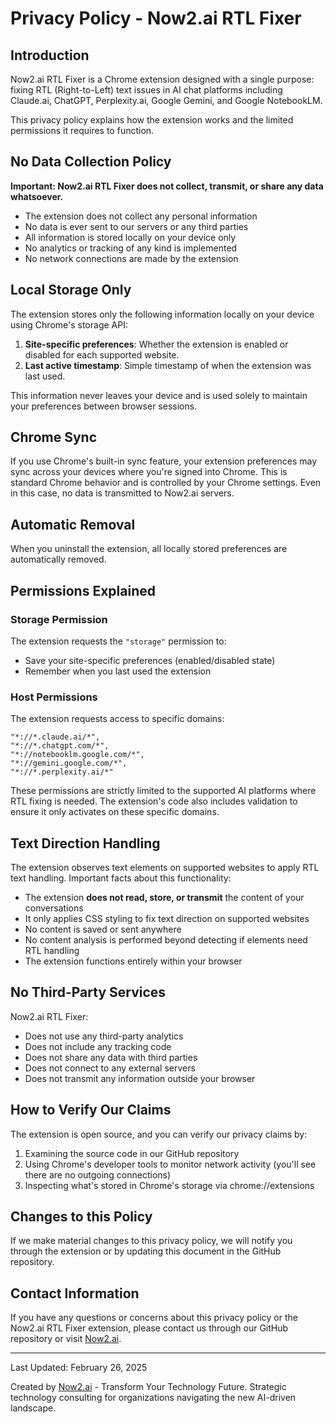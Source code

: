 # Privacy Policy - Now2.ai RTL Fixer

## Introduction

Now2.ai RTL Fixer is a Chrome extension designed with a single purpose: fixing RTL (Right-to-Left) text issues in AI chat platforms including Claude.ai, ChatGPT, Perplexity.ai, Google Gemini, and Google NotebookLM.

This privacy policy explains how the extension works and the limited permissions it requires to function.

## No Data Collection Policy

**Important: Now2.ai RTL Fixer does not collect, transmit, or share any data whatsoever.**

- The extension does not collect any personal information
- No data is ever sent to our servers or any third parties
- All information is stored locally on your device only
- No analytics or tracking of any kind is implemented
- No network connections are made by the extension

## Local Storage Only

The extension stores only the following information locally on your device using Chrome's storage API:

1. **Site-specific preferences**: Whether the extension is enabled or disabled for each supported website.
2. **Last active timestamp**: Simple timestamp of when the extension was last used.

This information never leaves your device and is used solely to maintain your preferences between browser sessions.

## Chrome Sync

If you use Chrome's built-in sync feature, your extension preferences may sync across your devices where you're signed into Chrome. This is standard Chrome behavior and is controlled by your Chrome settings. Even in this case, no data is transmitted to Now2.ai servers.

## Automatic Removal

When you uninstall the extension, all locally stored preferences are automatically removed.

## Permissions Explained

### Storage Permission

The extension requests the `"storage"` permission to:
- Save your site-specific preferences (enabled/disabled state)
- Remember when you last used the extension

### Host Permissions

The extension requests access to specific domains:
```
"*://*.claude.ai/*",
"*://*.chatgpt.com/*",
"*://notebooklm.google.com/*",
"*://gemini.google.com/*",
"*://*.perplexity.ai/*"
```

These permissions are strictly limited to the supported AI platforms where RTL fixing is needed. The extension's code also includes validation to ensure it only activates on these specific domains.

## Text Direction Handling

The extension observes text elements on supported websites to apply RTL text handling. Important facts about this functionality:

- The extension **does not read, store, or transmit** the content of your conversations
- It only applies CSS styling to fix text direction on supported websites
- No content is saved or sent anywhere
- No content analysis is performed beyond detecting if elements need RTL handling
- The extension functions entirely within your browser

## No Third-Party Services

Now2.ai RTL Fixer:
- Does not use any third-party analytics
- Does not include any tracking code
- Does not share any data with third parties
- Does not connect to any external servers
- Does not transmit any information outside your browser

## How to Verify Our Claims

The extension is open source, and you can verify our privacy claims by:
1. Examining the source code in our GitHub repository
2. Using Chrome's developer tools to monitor network activity (you'll see there are no outgoing connections)
3. Inspecting what's stored in Chrome's storage via chrome://extensions

## Changes to this Policy

If we make material changes to this privacy policy, we will notify you through the extension or by updating this document in the GitHub repository.

## Contact Information

If you have any questions or concerns about this privacy policy or the Now2.ai RTL Fixer extension, please contact us through our GitHub repository or visit [Now2.ai](https://now2.ai).

---

Last Updated: February 26, 2025

Created by [Now2.ai](https://now2.ai) - Transform Your Technology Future. Strategic technology consulting for organizations navigating the new AI-driven landscape.
